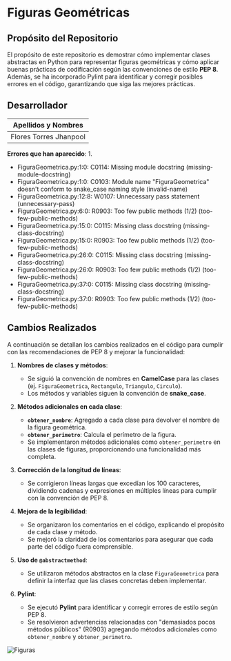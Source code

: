 # Figuras Geométricas


## Propósito del Repositorio

El propósito de este repositorio es demostrar cómo implementar clases abstractas en Python para representar figuras geométricas y cómo aplicar buenas prácticas de codificación según las convenciones de estilo **PEP 8**. Además, se ha incorporado Pylint para identificar y corregir posibles errores en el código, garantizando que siga las mejores prácticas.


 ## Desarrollador 
| Apellidos y Nombres |
|---------------------|
|Flores Torres Jhanpool|
**Errores que han aparecido**: 
1.
- FiguraGeometrica.py:1:0: C0114: Missing module docstring (missing-module-docstring)
- FiguraGeometrica.py:1:0: C0103: Module name "FiguraGeometrica" doesn't conform to snake_case naming style (invalid-name)
- FiguraGeometrica.py:12:8: W0107: Unnecessary pass statement (unnecessary-pass)
- FiguraGeometrica.py:6:0: R0903: Too few public methods (1/2) (too-few-public-methods)
- FiguraGeometrica.py:15:0: C0115: Missing class docstring (missing-class-docstring)
- FiguraGeometrica.py:15:0: R0903: Too few public methods (1/2) (too-few-public-methods)
- FiguraGeometrica.py:26:0: C0115: Missing class docstring (missing-class-docstring)
- FiguraGeometrica.py:26:0: R0903: Too few public methods (1/2) (too-few-public-methods)
- FiguraGeometrica.py:37:0: C0115: Missing class docstring (missing-class-docstring)
- FiguraGeometrica.py:37:0: R0903: Too few public methods (1/2) (too-few-public-methods)

## Cambios Realizados

A continuación se detallan los cambios realizados en el código para cumplir con las recomendaciones de PEP 8 y mejorar la funcionalidad:

1. **Nombres de clases y métodos**: 
   - Se siguió la convención de nombres en **CamelCase** para las clases (ej. `FiguraGeometrica`, `Rectangulo`, `Triangulo`, `Circulo`).
   - Los métodos y variables siguen la convención de **snake_case**.

2. **Métodos adicionales en cada clase**:
   - **`obtener_nombre`**: Agregado a cada clase para devolver el nombre de la figura geométrica.
   - **`obtener_perimetro`**: Calcula el perímetro de la figura.
   - Se implementaron métodos adicionales como `obtener_perimetro` en las clases de figuras, proporcionando una funcionalidad más completa.

3. **Corrección de la longitud de líneas**: 
   - Se corrigieron líneas largas que excedían los 100 caracteres, dividiendo cadenas y expresiones en múltiples líneas para cumplir con la convención de PEP 8.

4. **Mejora de la legibilidad**:
   - Se organizaron los comentarios en el código, explicando el propósito de cada clase y método.
   - Se mejoró la claridad de los comentarios para asegurar que cada parte del código fuera comprensible.

5. **Uso de `@abstractmethod`**:
   - Se utilizaron métodos abstractos en la clase `FiguraGeometrica` para definir la interfaz que las clases concretas deben implementar.

6. **Pylint**:
   - Se ejecutó **Pylint** para identificar y corregir errores de estilo según PEP 8.
   - Se resolvieron advertencias relacionadas con "demasiados pocos métodos públicos" (R0903) agregando métodos adicionales como `obtener_nombre` y `obtener_perimetro`.

![Figuras](https://cdn.euroinnova.com/img/subidasEditor/figuras-geometricas_1736848938.webp)



